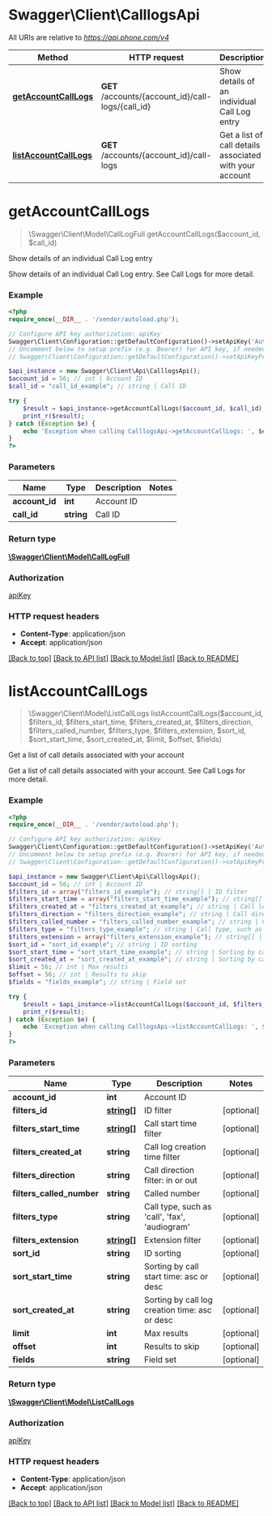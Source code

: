 # Swagger\Client\CalllogsApi

All URIs are relative to *https://api.phone.com/v4*

Method | HTTP request | Description
------------- | ------------- | -------------
[**getAccountCallLogs**](CalllogsApi.md#getAccountCallLogs) | **GET** /accounts/{account_id}/call-logs/{call_id} | Show details of an individual Call Log entry
[**listAccountCallLogs**](CalllogsApi.md#listAccountCallLogs) | **GET** /accounts/{account_id}/call-logs | Get a list of call details associated with your account


# **getAccountCallLogs**
> \Swagger\Client\Model\CallLogFull getAccountCallLogs($account_id, $call_id)

Show details of an individual Call Log entry

Show details of an individual Call Log entry. See Call Logs for more detail.

### Example
```php
<?php
require_once(__DIR__ . '/vendor/autoload.php');

// Configure API key authorization: apiKey
Swagger\Client\Configuration::getDefaultConfiguration()->setApiKey('Authorization', 'YOUR_API_KEY');
// Uncomment below to setup prefix (e.g. Bearer) for API key, if needed
// Swagger\Client\Configuration::getDefaultConfiguration()->setApiKeyPrefix('Authorization', 'Bearer');

$api_instance = new Swagger\Client\Api\CalllogsApi();
$account_id = 56; // int | Account ID
$call_id = "call_id_example"; // string | Call ID

try {
    $result = $api_instance->getAccountCallLogs($account_id, $call_id);
    print_r($result);
} catch (Exception $e) {
    echo 'Exception when calling CalllogsApi->getAccountCallLogs: ', $e->getMessage(), PHP_EOL;
}
?>
```

### Parameters

Name | Type | Description  | Notes
------------- | ------------- | ------------- | -------------
 **account_id** | **int**| Account ID |
 **call_id** | **string**| Call ID |

### Return type

[**\Swagger\Client\Model\CallLogFull**](../Model/CallLogFull.md)

### Authorization

[apiKey](../../README.md#apiKey)

### HTTP request headers

 - **Content-Type**: application/json
 - **Accept**: application/json

[[Back to top]](#) [[Back to API list]](../../README.md#documentation-for-api-endpoints) [[Back to Model list]](../../README.md#documentation-for-models) [[Back to README]](../../README.md)

# **listAccountCallLogs**
> \Swagger\Client\Model\ListCallLogs listAccountCallLogs($account_id, $filters_id, $filters_start_time, $filters_created_at, $filters_direction, $filters_called_number, $filters_type, $filters_extension, $sort_id, $sort_start_time, $sort_created_at, $limit, $offset, $fields)

Get a list of call details associated with your account

Get a list of call details associated with your account. See Call Logs for more detail.

### Example
```php
<?php
require_once(__DIR__ . '/vendor/autoload.php');

// Configure API key authorization: apiKey
Swagger\Client\Configuration::getDefaultConfiguration()->setApiKey('Authorization', 'YOUR_API_KEY');
// Uncomment below to setup prefix (e.g. Bearer) for API key, if needed
// Swagger\Client\Configuration::getDefaultConfiguration()->setApiKeyPrefix('Authorization', 'Bearer');

$api_instance = new Swagger\Client\Api\CalllogsApi();
$account_id = 56; // int | Account ID
$filters_id = array("filters_id_example"); // string[] | ID filter
$filters_start_time = array("filters_start_time_example"); // string[] | Call start time filter
$filters_created_at = "filters_created_at_example"; // string | Call log creation time filter
$filters_direction = "filters_direction_example"; // string | Call direction filter: in or out
$filters_called_number = "filters_called_number_example"; // string | Called number
$filters_type = "filters_type_example"; // string | Call type, such as 'call', 'fax', 'audiogram'
$filters_extension = array("filters_extension_example"); // string[] | Extension filter
$sort_id = "sort_id_example"; // string | ID sorting
$sort_start_time = "sort_start_time_example"; // string | Sorting by call start time: asc or desc
$sort_created_at = "sort_created_at_example"; // string | Sorting by call log creation time: asc or desc
$limit = 56; // int | Max results
$offset = 56; // int | Results to skip
$fields = "fields_example"; // string | Field set

try {
    $result = $api_instance->listAccountCallLogs($account_id, $filters_id, $filters_start_time, $filters_created_at, $filters_direction, $filters_called_number, $filters_type, $filters_extension, $sort_id, $sort_start_time, $sort_created_at, $limit, $offset, $fields);
    print_r($result);
} catch (Exception $e) {
    echo 'Exception when calling CalllogsApi->listAccountCallLogs: ', $e->getMessage(), PHP_EOL;
}
?>
```

### Parameters

Name | Type | Description  | Notes
------------- | ------------- | ------------- | -------------
 **account_id** | **int**| Account ID |
 **filters_id** | [**string[]**](../Model/string.md)| ID filter | [optional]
 **filters_start_time** | [**string[]**](../Model/string.md)| Call start time filter | [optional]
 **filters_created_at** | **string**| Call log creation time filter | [optional]
 **filters_direction** | **string**| Call direction filter: in or out | [optional]
 **filters_called_number** | **string**| Called number | [optional]
 **filters_type** | **string**| Call type, such as &#39;call&#39;, &#39;fax&#39;, &#39;audiogram&#39; | [optional]
 **filters_extension** | [**string[]**](../Model/string.md)| Extension filter | [optional]
 **sort_id** | **string**| ID sorting | [optional]
 **sort_start_time** | **string**| Sorting by call start time: asc or desc | [optional]
 **sort_created_at** | **string**| Sorting by call log creation time: asc or desc | [optional]
 **limit** | **int**| Max results | [optional]
 **offset** | **int**| Results to skip | [optional]
 **fields** | **string**| Field set | [optional]

### Return type

[**\Swagger\Client\Model\ListCallLogs**](../Model/ListCallLogs.md)

### Authorization

[apiKey](../../README.md#apiKey)

### HTTP request headers

 - **Content-Type**: application/json
 - **Accept**: application/json

[[Back to top]](#) [[Back to API list]](../../README.md#documentation-for-api-endpoints) [[Back to Model list]](../../README.md#documentation-for-models) [[Back to README]](../../README.md)

